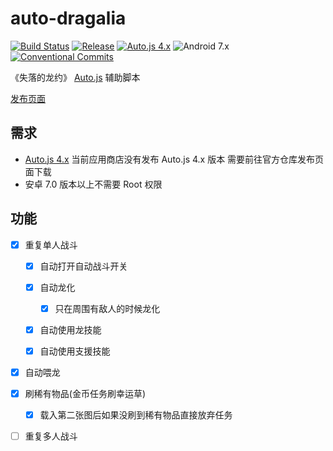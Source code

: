 # auto-dragalia

[![Build Status](https://travis-ci.org/NateScarlet/auto-dragalia.svg?branch=master)](https://travis-ci.org/NateScarlet/auto-dragalia)
[![Release](https://img.shields.io/github/release/NateScarlet/auto-dragalia.svg)](https://github.com/NateScarlet/auto-dragalia/releases/latest)
[![Auto.js 4.x](https://img.shields.io/badge/Auto.js-4.x-009688.svg)](https://github.com/hyb1996/Auto.js)
![Android 7.x](https://img.shields.io/badge/Android-7+-a4c639.svg?logo=android)
[![Conventional Commits](https://img.shields.io/badge/Conventional%20Commits-1.0.0-yellow.svg)](https://conventionalcommits.org)

《失落的龙约》 [Auto.js] 辅助脚本

[发布页面](https://github.com/NateScarlet/auto-dragalia/releases)

## 需求

- [Auto.js 4.x](https://github.com/hyb1996/Auto.js/releases) 当前应用商店没有发布 Auto.js 4.x 版本 需要前往官方仓库发布页面下载
- 安卓 7.0 版本以上不需要 Root 权限

## 功能

- [x] 重复单人战斗

  - [x] 自动打开自动战斗开关

  - [x] 自动龙化

    - [x] 只在周围有敌人的时候龙化

  - [x] 自动使用龙技能

  - [x] 自动使用支援技能

- [x] 自动喂龙

- [x] 刷稀有物品(金币任务刷幸运草)

  - [x] 载入第二张图后如果没刷到稀有物品直接放弃任务

- [ ] 重复多人战斗

[auto.js]: https://github.com/hyb1996/Auto.js
